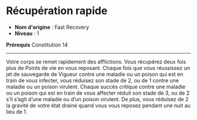 # Récupération rapide

 * **Nom d'origine** : Fast Recovery
 * **Niveau** : 1


<p><span><strong>Prérequis</strong> Constitution 14<br></span></p>
<hr>
<p>Votre corps se remet rapidement des afflictions. Vous récupérez deux fois plus de Points de vie en vous reposant. Chaque fois que vous réussissez un jet de sauvegarde de Vigueur contre une maladie ou un poison qui est en train de vous infecter, vous réduisez son stade de 2, ou de 1 contre une maladie ou un poison virulent. Chaque succès critique contre une maladie ou un poison qui est en train de vous affecter réduit son stade de 3, ou de 2 s’il s’agit d’une maladie ou d’un poison virulent. De plus, vous réduisez de 2 la gravité de votre état drainé quand vous vous reposez pendant une nuit au lieu de 1. </p>